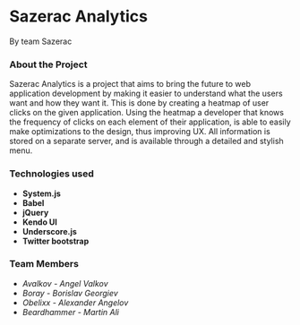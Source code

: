 # Sazerac Analytics
By team Sazerac

### About the Project
Sazerac Analytics is a project that aims to bring the future to web application development by making it easier to understand what the users want and how they want it. This is done by creating a heatmap of user clicks on the given application. Using the heatmap a developer that knows the frequency of clicks on each element of their application, is able to easily make optimizations to the design, thus improving UX. All information is stored on a separate server, and is available through a detailed and stylish menu.

### Technologies used
- **System.js**
- **Babel**
- **jQuery**
- **Kendo UI**
- **Underscore.js**
- **Twitter bootstrap**

### Team Members
* _Avalkov - Angel Valkov_
* _Boray - Borislav Georgiev_
* _Obelixx - Alexander Angelov_
* _Beardhammer - Martin Ali_
